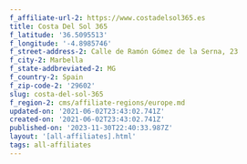 ```yaml
---
f_affiliate-url-2: https://www.costadelsol365.es
title: Costa Del Sol 365
f_latitude: '36.5095513'
f_longitude: '-4.8985746'
f_street-address-2: Calle de Ramón Gómez de la Serna, 23­
f_city-2: Marbella­
f_state-addbreviated-2: MG­
f_country-2: Spain
f_zip-code-2: '29602'
slug: costa-del-sol-365
f_region-2: cms/affiliate-regions/europe.md
updated-on: '2021-06-02T23:43:02.741Z'
created-on: '2021-06-02T23:43:02.741Z'
published-on: '2023-11-30T22:40:33.987Z'
layout: '[all-affiliates].html'
tags: all-affiliates
---
```



